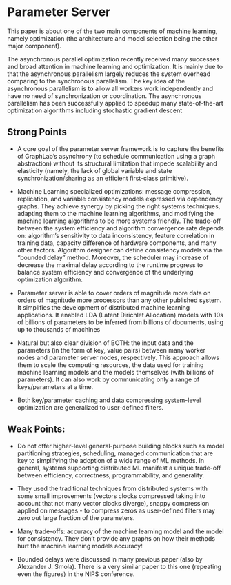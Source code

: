 # Parameter Server

This paper is about one of the two main components of machine learning, namely optimization (the architecture and model selection being the other major component).

The asynchronous parallel optimization recently received many successes and broad attention in machine learning and optimization. It is mainly due to that the asynchronous parallelism largely reduces the system overhead comparing to the synchronous parallelism. The key idea of the asynchronous parallelism is to allow all workers work independently and have no need of synchronization or coordination. The asynchronous parallelism has been successfully applied to speedup many state-of-the-art optimization algorithms including stochastic gradient descent

## Strong Points

- A core goal of the parameter server framework is to capture the benefits of GraphLab’s asynchrony (to schedule communication using a graph abstraction) without its structural limitation that impede scalability and elasticity (namely, the lack of global variable and state synchronization/sharing as an efficient first-class primitive).

- Machine Learning specialized optimizations: message compression, replication, and variable consistency models expressed via dependency graphs. They achieve synergy by picking the right systems techniques, adapting them to the machine learning algorithms, and modifying the machine learning algorithms to be more systems friendly. The trade-off between the system efficiency and algorithm convergence rate depends on: algorithm’s sensitivity to data inconsistency, feature correlation in training data, capacity difference of hardware components, and many other factors. Algorithm designer can define consistency models via the “bounded delay” method. Moreover, the scheduler may increase of decrease the maximal delay according to the runtime progress to balance system efficiency and convergence of the underlying optimization algorithm.

- Parameter server is able to cover orders of magnitude more data on orders of magnitude more processors than any other published system. It simplifies the development of distributed machine learning applications. It enabled LDA (Latent Dirichlet Allocation) models with 10s of billions of parameters to be inferred from billions of documents, using up to thousands of machines

- Natural but also clear division of BOTH: the input data and the parameters (in the form of key, value pairs) between many worker nodes and parameter server nodes, respectively. This approach allows them to scale the computing resources, the data used for training machine learning models and the models themselves (with billions of parameters). It can also work by communicating only a range of keys/parameters at a time.

- Both key/parameter caching and data compressing system-level optimization are generalized to user-defined filters.

## Weak Points:

- Do not offer higher-level general-purpose building blocks such as model partitioning strategies, scheduling, managed communication that are key to simplifying the adoption of a wide range of ML methods. In general, systems supporting distributed ML manifest a unique trade-off between efficiency, correctness, programmability, and generality.

- They used the traditional techniques from distributed systems with some small improvements (vectors clocks compressed taking into account that not many vector clocks diverge), snappy compression applied on messages - to compress zeros as user-defined filters may zero out large fraction of the parameters.

- Many trade-offs: accuracy of the machine learning model and the model for consistency. They don’t provide any graphs on how their methods hurt the machine learning models accuracy!

- Bounded delays were discussed in many previous paper (also by Alexander J. Smola). There is a very similar paper to this one (repeating even the figures) in the NIPS conference.
